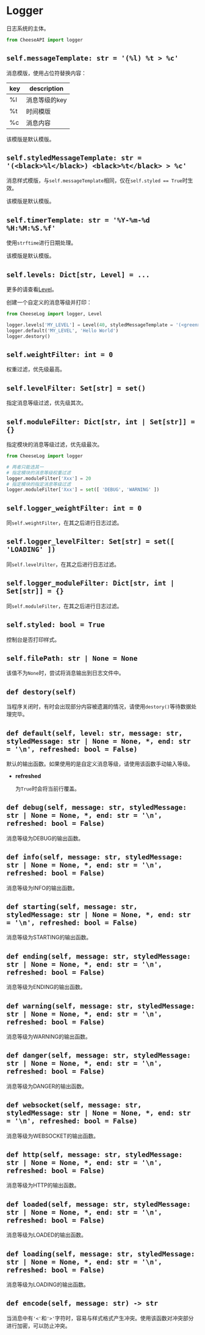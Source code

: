 # **Logger**

日志系统的主体。

```python
from CheeseAPI import logger
```

## **`self.messageTemplate: str = '(%l) %t > %c'`**

消息模版，使用占位符替换内容：

| key | description |
| - | - |
| %l | 消息等级的key |
| %t | 时间模版 |
| %c | 消息内容 |

该模版是默认模版。

## **`self.styledMessageTemplate: str = '(<black>%l</black>) <black>%t</black> > %c'`**

消息样式模版，与`self.messageTemplate`相同，仅在`self.styled == True`时生效。

该模版是默认模版。

## **`self.timerTemplate: str = '%Y-%m-%d %H:%M:%S.%f'`**

使用`strftime`进行日期处理。

该模版是默认模版。

## **`self.levels: Dict[str, Level] = ...`**

更多的请查看[Level]('./Level.md')。

创建一个自定义的消息等级并打印：

```python
from CheeseLog import logger, Level

logger.levels['MY_LEVEL'] = Level(40, styledMessageTemplate = '(<green>%l</green>) <black>%t</black> > %c')
logger.default('MY_LEVEL', 'Hello World')
logger.destory()
```

## **`self.weightFilter: int = 0`**

权重过滤，优先级最高。

## **`self.levelFilter: Set[str] = set()`**

指定消息等级过滤，优先级其次。

## **`self.moduleFilter: Dict[str, int | Set[str]] = {}`**

指定模块的消息等级过滤，优先级最次。

```python
from CheeseLog import logger

# 两者只能选其一
# 指定模块的消息等级权重过滤
logger.moduleFilter['Xxx'] = 20
# 指定模块的指定消息等级过滤
logger.moduleFilter['Xxx'] = set([ 'DEBUG', 'WARNING' ])
```

## **`self.logger_weightFilter: int = 0`**

同`self.weightFilter`，在其之后进行日志过滤。

## **`self.logger_levelFilter: Set[str] = set([ 'LOADING' ])`**

同`self.levelFilter`，在其之后进行日志过滤。

## **`self.logger_moduleFilter: Dict[str, int | Set[str]] = {}`**

同`self.moduleFilter`，在其之后进行日志过滤。

## **`self.styled: bool = True`**

控制台是否打印样式。

## **`self.filePath: str | None = None`**

该值不为`None`时，尝试将消息输出到日志文件中。

## **`def destory(self)`**

当程序关闭时，有时会出现部分内容被遗漏的情况，请使用`destory()`等待数据处理完毕。

## **`def default(self, level: str, message: str, styledMessage: str | None = None, *, end: str = '\n', refreshed: bool = False)`**

默认的输出函数。如果使用的是自定义消息等级，请使用该函数手动输入等级。

- **refreshed**

    为`True`时会将当前行覆盖。

## **`def debug(self, message: str, styledMessage: str | None = None, *, end: str = '\n', refreshed: bool = False)`**

消息等级为DEBUG的输出函数。

## **`def info(self, message: str, styledMessage: str | None = None, *, end: str = '\n', refreshed: bool = False)`**

消息等级为INFO的输出函数。

## **`def starting(self, message: str, styledMessage: str | None = None, *, end: str = '\n', refreshed: bool = False)`**

消息等级为STARTING的输出函数。

## **`def ending(self, message: str, styledMessage: str | None = None, *, end: str = '\n', refreshed: bool = False)`**

消息等级为ENDING的输出函数。

## **`def warning(self, message: str, styledMessage: str | None = None, *, end: str = '\n', refreshed: bool = False)`**

消息等级为WARNING的输出函数。

## **`def danger(self, message: str, styledMessage: str | None = None, *, end: str = '\n', refreshed: bool = False)`**

消息等级为DANGER的输出函数。

## **`def websocket(self, message: str, styledMessage: str | None = None, *, end: str = '\n', refreshed: bool = False)`**

消息等级为WEBSOCKET的输出函数。

## **`def http(self, message: str, styledMessage: str | None = None, *, end: str = '\n', refreshed: bool = False)`**

消息等级为HTTP的输出函数。

## **`def loaded(self, message: str, styledMessage: str | None = None, *, end: str = '\n', refreshed: bool = False)`**

消息等级为LOADED的输出函数。

## **`def loading(self, message: str, styledMessage: str | None = None, *, end: str = '\n', refreshed: bool = False)`**

消息等级为LOADING的输出函数。

## **`def encode(self, message: str) -> str`**

当消息中有`'<'`和`'>'`字符时，容易与样式格式产生冲突。使用该函数对冲突部分进行加密，可以防止冲突。
